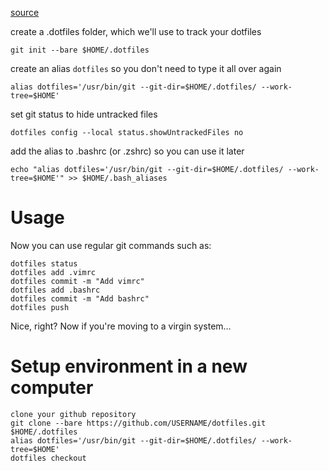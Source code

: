 [source](https://medium.com/toutsbrasil/how-to-manage-your-dotfiles-with-git-f7aeed8adf8b)

create a .dotfiles folder, which we'll use to track your dotfiles

`git init --bare $HOME/.dotfiles`

create an alias `dotfiles` so you don't need to type it all over again

`alias dotfiles='/usr/bin/git --git-dir=$HOME/.dotfiles/ --work-tree=$HOME'`

set git status to hide untracked files

`dotfiles config --local status.showUntrackedFiles no`

add the alias to .bashrc (or .zshrc) so you can use it later

`echo "alias dotfiles='/usr/bin/git --git-dir=$HOME/.dotfiles/ --work-tree=$HOME'" >> $HOME/.bash_aliases`

# Usage

Now you can use regular git commands such as:

```
dotfiles status
dotfiles add .vimrc
dotfiles commit -m "Add vimrc"
dotfiles add .bashrc
dotfiles commit -m "Add bashrc"
dotfiles push
```

Nice, right? Now if you're moving to a virgin system…

# Setup environment in a new computer

```
clone your github repository
git clone --bare https://github.com/USERNAME/dotfiles.git $HOME/.dotfiles
alias dotfiles='/usr/bin/git --git-dir=$HOME/.dotfiles/ --work-tree=$HOME'
dotfiles checkout
```
